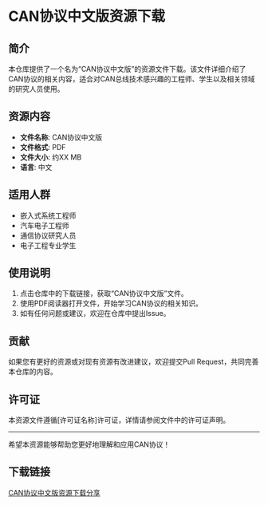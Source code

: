 # CAN协议中文版资源下载

## 简介
本仓库提供了一个名为“CAN协议中文版”的资源文件下载。该文件详细介绍了CAN协议的相关内容，适合对CAN总线技术感兴趣的工程师、学生以及相关领域的研究人员使用。

## 资源内容
- **文件名称**: CAN协议中文版
- **文件格式**: PDF
- **文件大小**: 约XX MB
- **语言**: 中文

## 适用人群
- 嵌入式系统工程师
- 汽车电子工程师
- 通信协议研究人员
- 电子工程专业学生

## 使用说明
1. 点击仓库中的下载链接，获取“CAN协议中文版”文件。
2. 使用PDF阅读器打开文件，开始学习CAN协议的相关知识。
3. 如有任何问题或建议，欢迎在仓库中提出Issue。

## 贡献
如果您有更好的资源或对现有资源有改进建议，欢迎提交Pull Request，共同完善本仓库的内容。

## 许可证
本资源文件遵循[许可证名称]许可证，详情请参阅文件中的许可证声明。

---

希望本资源能够帮助您更好地理解和应用CAN协议！

## 下载链接

[CAN协议中文版资源下载分享](https://pan.quark.cn/s/c6034fe9d8ff)